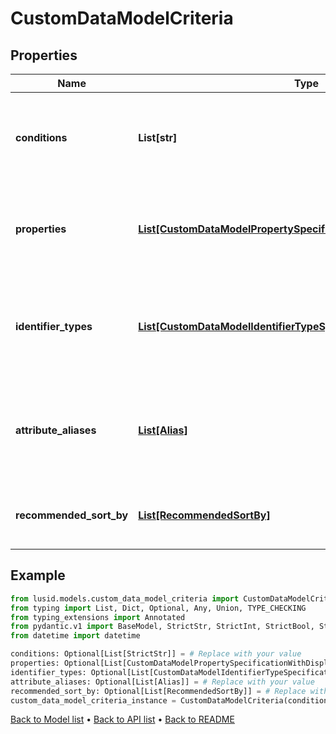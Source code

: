 # CustomDataModelCriteria

## Properties
Name | Type | Description | Notes
------------ | ------------- | ------------- | -------------
**conditions** | **List[str]** | The conditions that the bound entity must meet to be valid. | [optional] 
**properties** | [**List[CustomDataModelPropertySpecificationWithDisplayName]**](CustomDataModelPropertySpecificationWithDisplayName.md) | The properties that are required or allowed on the bound entity. | [optional] 
**identifier_types** | [**List[CustomDataModelIdentifierTypeSpecificationWithDisplayName]**](CustomDataModelIdentifierTypeSpecificationWithDisplayName.md) | The identifier types that are required or allowed on the bound entity. | [optional] 
**attribute_aliases** | [**List[Alias]**](Alias.md) | The aliases for property keys, identifier types, and fields on the bound entity. | [optional] 
**recommended_sort_by** | [**List[RecommendedSortBy]**](RecommendedSortBy.md) | The preferred default sorting instructions. | [optional] 
## Example

```python
from lusid.models.custom_data_model_criteria import CustomDataModelCriteria
from typing import List, Dict, Optional, Any, Union, TYPE_CHECKING
from typing_extensions import Annotated
from pydantic.v1 import BaseModel, StrictStr, StrictInt, StrictBool, StrictFloat, StrictBytes, Field, validator, ValidationError, conlist, constr
from datetime import datetime

conditions: Optional[List[StrictStr]] = # Replace with your value
properties: Optional[List[CustomDataModelPropertySpecificationWithDisplayName]] = # Replace with your value
identifier_types: Optional[List[CustomDataModelIdentifierTypeSpecificationWithDisplayName]] = # Replace with your value
attribute_aliases: Optional[List[Alias]] = # Replace with your value
recommended_sort_by: Optional[List[RecommendedSortBy]] = # Replace with your value
custom_data_model_criteria_instance = CustomDataModelCriteria(conditions=conditions, properties=properties, identifier_types=identifier_types, attribute_aliases=attribute_aliases, recommended_sort_by=recommended_sort_by)

```

[Back to Model list](../README.md#documentation-for-models) &#8226; [Back to API list](../README.md#documentation-for-api-endpoints) &#8226; [Back to README](../README.md)

